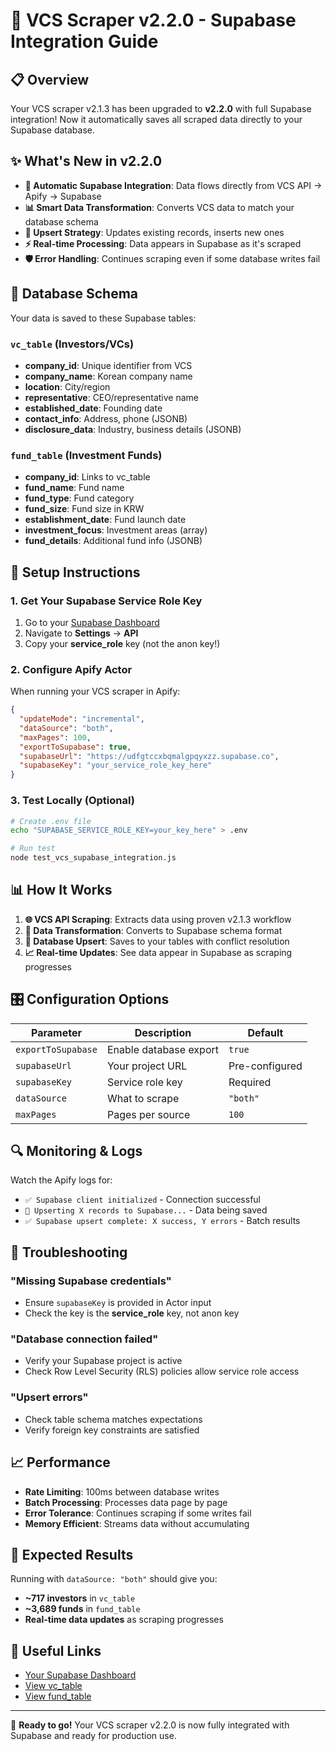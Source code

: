# 🚀 VCS Scraper v2.2.0 - Supabase Integration Guide

## 📋 Overview

Your VCS scraper v2.1.3 has been upgraded to **v2.2.0** with full Supabase integration! Now it automatically saves all scraped data directly to your Supabase database.

## ✨ What's New in v2.2.0

- **🔗 Automatic Supabase Integration**: Data flows directly from VCS API → Apify → Supabase
- **📊 Smart Data Transformation**: Converts VCS data to match your database schema
- **🔄 Upsert Strategy**: Updates existing records, inserts new ones
- **⚡ Real-time Processing**: Data appears in Supabase as it's scraped
- **🛡️ Error Handling**: Continues scraping even if some database writes fail

## 🎯 Database Schema

Your data is saved to these Supabase tables:

### `vc_table` (Investors/VCs)
- **company_id**: Unique identifier from VCS
- **company_name**: Korean company name
- **location**: City/region
- **representative**: CEO/representative name
- **established_date**: Founding date
- **contact_info**: Address, phone (JSONB)
- **disclosure_data**: Industry, business details (JSONB)

### `fund_table` (Investment Funds)
- **company_id**: Links to vc_table
- **fund_name**: Fund name
- **fund_type**: Fund category
- **fund_size**: Fund size in KRW
- **establishment_date**: Fund launch date
- **investment_focus**: Investment areas (array)
- **fund_details**: Additional fund info (JSONB)

## 🔧 Setup Instructions

### 1. Get Your Supabase Service Role Key

1. Go to your [Supabase Dashboard](https://supabase.com/dashboard/project/udfgtccxbqmalgpqyxzz/settings/api)
2. Navigate to **Settings** → **API**
3. Copy your **service_role** key (not the anon key!)

### 2. Configure Apify Actor

When running your VCS scraper in Apify:

```json
{
  "updateMode": "incremental",
  "dataSource": "both",
  "maxPages": 100,
  "exportToSupabase": true,
  "supabaseUrl": "https://udfgtccxbqmalgpqyxzz.supabase.co",
  "supabaseKey": "your_service_role_key_here"
}
```

### 3. Test Locally (Optional)

```bash
# Create .env file
echo "SUPABASE_SERVICE_ROLE_KEY=your_key_here" > .env

# Run test
node test_vcs_supabase_integration.js
```

## 📊 How It Works

1. **🌐 VCS API Scraping**: Extracts data using proven v2.1.3 workflow
2. **🔄 Data Transformation**: Converts to Supabase schema format
3. **💾 Database Upsert**: Saves to your tables with conflict resolution
4. **📈 Real-time Updates**: See data appear in Supabase as scraping progresses

## 🎛️ Configuration Options

| Parameter | Description | Default |
|-----------|-------------|---------|
| `exportToSupabase` | Enable database export | `true` |
| `supabaseUrl` | Your project URL | Pre-configured |
| `supabaseKey` | Service role key | Required |
| `dataSource` | What to scrape | `"both"` |
| `maxPages` | Pages per source | `100` |

## 🔍 Monitoring & Logs

Watch the Apify logs for:
- `✅ Supabase client initialized` - Connection successful
- `💾 Upserting X records to Supabase...` - Data being saved
- `✅ Supabase upsert complete: X success, Y errors` - Batch results

## 🚨 Troubleshooting

### "Missing Supabase credentials"
- Ensure `supabaseKey` is provided in Actor input
- Check the key is the **service_role** key, not anon key

### "Database connection failed"
- Verify your Supabase project is active
- Check Row Level Security (RLS) policies allow service role access

### "Upsert errors"
- Check table schema matches expectations
- Verify foreign key constraints are satisfied

## 📈 Performance

- **Rate Limiting**: 100ms between database writes
- **Batch Processing**: Processes data page by page
- **Error Tolerance**: Continues scraping if some writes fail
- **Memory Efficient**: Streams data without accumulating

## 🎉 Expected Results

Running with `dataSource: "both"` should give you:
- **~717 investors** in `vc_table`
- **~3,689 funds** in `fund_table`
- **Real-time data updates** as scraping progresses

## 🔗 Useful Links

- [Your Supabase Dashboard](https://supabase.com/dashboard/project/udfgtccxbqmalgpqyxzz)
- [View vc_table](https://supabase.com/dashboard/project/udfgtccxbqmalgpqyxzz/editor/20438)
- [View fund_table](https://supabase.com/dashboard/project/udfgtccxbqmalgpqyxzz/editor/20439)

---

🎯 **Ready to go!** Your VCS scraper v2.2.0 is now fully integrated with Supabase and ready for production use. 